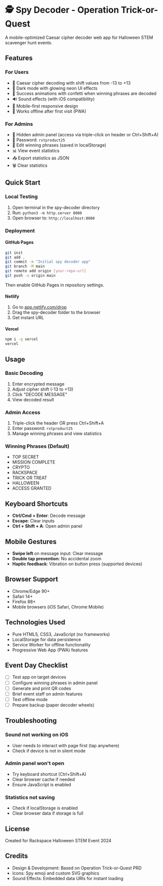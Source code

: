 # 🕵️ Spy Decoder - Operation Trick-or-Quest

A mobile-optimized Caesar cipher decoder web app for Halloween STEM scavenger hunt events.

## Features

### For Users
- 🔐 Caesar cipher decoding with shift values from -13 to +13
- 🌙 Dark mode with glowing neon UI effects
- 🎉 Success animations with confetti when winning phrases are decoded
- 🔊 Sound effects (with iOS compatibility)
- 📱 Mobile-first responsive design
- 💾 Works offline after first visit (PWA)

### For Admins
- 🔑 Hidden admin panel (access via triple-click on header or Ctrl+Shift+A)
- 🔐 Password: `rxtproduct25`
- 📝 Edit winning phrases (saved in localStorage)
- 📊 View event statistics
- 📥 Export statistics as JSON
- 🗑️ Clear statistics

## Quick Start

### Local Testing
1. Open terminal in the spy-decoder directory
2. Run: `python3 -m http.server 8080`
3. Open browser to: `http://localhost:8080`

### Deployment

#### GitHub Pages
```bash
git init
git add .
git commit -m "Initial spy decoder app"
git branch -M main
git remote add origin [your-repo-url]
git push -u origin main
```
Then enable GitHub Pages in repository settings.

#### Netlify
1. Go to [app.netlify.com/drop](https://app.netlify.com/drop)
2. Drag the spy-decoder folder to the browser
3. Get instant URL

#### Vercel
```bash
npm i -g vercel
vercel
```

## Usage

### Basic Decoding
1. Enter encrypted message
2. Adjust cipher shift (-13 to +13)
3. Click "DECODE MESSAGE"
4. View decoded result

### Admin Access
1. Triple-click the header OR press Ctrl+Shift+A
2. Enter password: `rxtproduct25`
3. Manage winning phrases and view statistics

### Winning Phrases (Default)
- TOP SECRET
- MISSION COMPLETE
- CRYPTO
- RACKSPACE
- TRICK OR TREAT
- HALLOWEEN
- ACCESS GRANTED

## Keyboard Shortcuts
- **Ctrl/Cmd + Enter**: Decode message
- **Escape**: Clear inputs
- **Ctrl + Shift + A**: Open admin panel

## Mobile Gestures
- **Swipe left** on message input: Clear message
- **Double tap prevention**: No accidental zoom
- **Haptic feedback**: Vibration on button press (supported devices)

## Browser Support
- Chrome/Edge 90+
- Safari 14+
- Firefox 88+
- Mobile browsers (iOS Safari, Chrome Mobile)

## Technologies Used
- Pure HTML5, CSS3, JavaScript (no frameworks)
- LocalStorage for data persistence
- Service Worker for offline functionality
- Progressive Web App (PWA) features

## Event Day Checklist
- [ ] Test app on target devices
- [ ] Configure winning phrases in admin panel
- [ ] Generate and print QR codes
- [ ] Brief event staff on admin features
- [ ] Test offline mode
- [ ] Prepare backup (paper decoder wheels)

## Troubleshooting

### Sound not working on iOS
- User needs to interact with page first (tap anywhere)
- Check if device is not in silent mode

### Admin panel won't open
- Try keyboard shortcut (Ctrl+Shift+A)
- Clear browser cache if needed
- Ensure JavaScript is enabled

### Statistics not saving
- Check if localStorage is enabled
- Clear browser data if storage is full

## License
Created for Rackspace Halloween STEM Event 2024

## Credits
- Design & Development: Based on Operation Trick-or-Quest PRD
- Icons: Spy emoji and custom SVG graphics
- Sound Effects: Embedded data URIs for instant loading